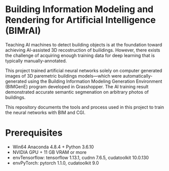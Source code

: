 # Building Information Modeling and Rendering for Artificial Intelligence (BIMrAI)
Teaching AI machines to detect building objects is at the foundation toward achieving AI-assisted 3D recostruction of builidings. However, there exists the challenge of acquiring enough training data for deep learning that is typically manually-annotated. 

This project trained artificial neural networks solely on computer generated images of 3D paremetric buildings models—which were automatically-generated using the Building Information Modeling Generation Environment (BIMGenE) program developed in Grasshopper. The AI training result demonstrated accurate semantic segmenation on arbitrary photos of buildings.

This repository documents the tools and process used in this project to train the neural networks with BIM and CGI.

# Prerequisites
- Win64 Anaconda 4.8.4 + Python 3.6.10
- NVIDIA GPU + 11 GB VRAM or more
- envTensorflow: tensorflow 1.13.1, cudnn 7.6.5, cudatoolkit 10.0.130
- envPyTorch: pytorch 1.1.0, cudatoolkit 9.0
